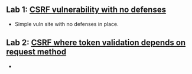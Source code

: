 ## Lab 1: [CSRF vulnerability with no defenses](https://portswigger.net/web-security/csrf/lab-no-defenses)
- Simple vuln site with no defenses in place.

## Lab 2: [CSRF where token validation depends on request method](https://portswigger.net/web-security/csrf/bypassing-token-validation/lab-token-validation-depends-on-request-method)
- 

